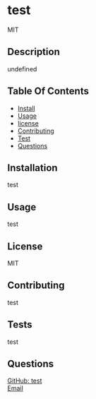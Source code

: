 
# test
MIT

## Description
undefined

## Table Of Contents
* [Install](#installs)
* [Usage](#usage)
* [license](#license)
* [Contributing](#contributing)
* [Test](#test)
* [Questions](#questions)

## Installation
test

## Usage
test

## License 
MIT

## Contributing
test

## Tests 
test

## Questions 
[GitHub: test](https://github.com/test) <br> 
[Email](mailto:test)
    
